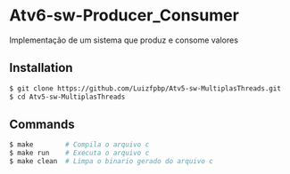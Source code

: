 # Atv6-sw-Producer_Consumer
Implementação de um sistema que produz e consome valores

## Installation
```bash
$ git clone https://github.com/Luizfpbp/Atv5-sw-MultiplasThreads.git
$ cd Atv5-sw-MultiplasThreads
```

## Commands
```bash
$ make        # Compila o arquivo c       
$ make run    # Executa o arquivo c
$ make clean  # Limpa o binario gerado do arquivo c
```
